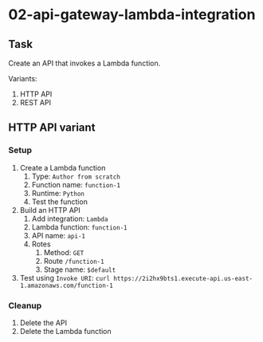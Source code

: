 # 02-api-gateway-lambda-integration

## Task

Create an API that invokes a Lambda function.

Variants:

1. HTTP API
2. REST API

## HTTP API variant

### Setup

1. Create a Lambda function
    1. Type: `Author from scratch`
    2. Function name: `function-1`
    3. Runtime: `Python`
    4. Test the function
2. Build an HTTP API
    1. Add integration: `Lambda`
    2. Lambda function: `function-1`
    3. API name: `api-1`
    4. Rotes
        1. Method: `GET`
        2. Route `/function-1`
        3. Stage name: `$default`
3. Test using `Invoke URI`: `curl https://2i2hx9bts1.execute-api.us-east-1.amazonaws.com/function-1`

### Cleanup

1. Delete the API
2. Delete the Lambda function
